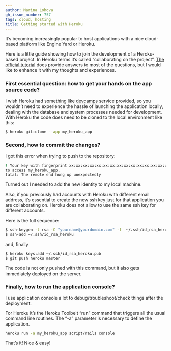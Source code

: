 ```yaml
---
author: Marina Lohova
gh_issue_number: 757
tags: cloud, hosting
title: Getting started with Heroku
---
```


It’s becoming increasingly popular to host applications with a nice cloud-based platform like Engine Yard or Heroku.

Here is a little guide showing how to join the development of a Heroku-based project. In Heroku terms it’s called “collaborating on the project”. [The official tutorial](https://devcenter.heroku.com/articles/collab) does provide answers to most of the questions, but I would like to enhance it with my thoughts and experiences.

### First essential question: how to get your hands on the app source code?

I wish Heroku had something like [devcamps](http://www.devcamps.org/) service provided, so you wouldn’t need to experience the hassle of launching the application locally, dealing with the database and system processes needed for development. With Heroku the code does need to be cloned to the local environment like this:

```bash
$ heroku git:clone --app my_heroku_app
```

### Second, how to commit the changes?

I got this error when trying to push to the repository:

```bash
! Your key with fingerprint xx:xx:xx:xx:xx:xx:xx:xx:xx:xx:xx:xx:xx:xx:xx:xx is not authorized
to access my_heroku_app.
fatal: The remote end hung up unexpectedly
```

Turned out I needed to add the new identity to my local machine.

Also, if you previously had accounts with Heroku with different email address, it’s essential to create the new ssh key just for that application you are collaborating on. Heroku does not allow to use the same ssh key for different accounts.

Here is the full sequence:

```bash
$ ssh-keygen -t rsa -C "yourname@yourdomain.com" -f  ~/.ssh/id_rsa_heroku
$ ssh-add ~/.ssh/id_rsa_heroku
```

and, finally

```bash
$ heroku keys:add ~/.ssh/id_rsa_heroku.pub
$ git push heroku master
```

The code is not only pushed with this command, but it also gets immediately deployed on the server.

### Finally, how to run the application console?

I use application console a lot to debug/troubleshoot/check things after the deployment.

For Heroku it’s the Heroku Toolbelt “run” command that triggers all the usual command line routines. The “-a” parameter is necessary to define the application.

```bash
heroku run -a my_heroku_app script/rails console
```

That’s it! Nice & easy!
